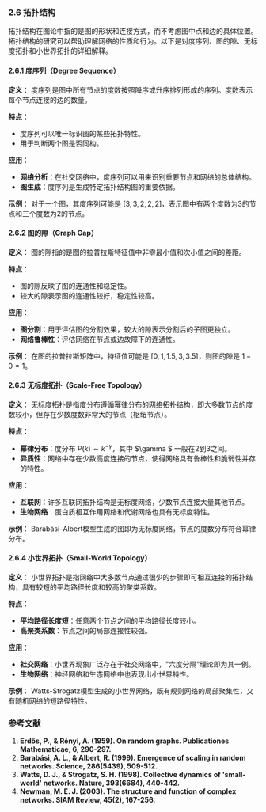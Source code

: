 ### 2.6 拓扑结构

拓扑结构在图论中指的是图的形状和连接方式，而不考虑图中点和边的具体位置。拓扑结构的研究可以帮助理解网络的性质和行为。以下是对度序列、图的隙、无标度拓扑和小世界拓扑的详细解释。

#### 2.6.1 度序列（Degree Sequence）

**定义**：
度序列是图中所有节点的度数按照降序或升序排列形成的序列。度数表示每个节点连接的边的数量。

**特点**：
- 度序列可以唯一标识图的某些拓扑特性。
- 用于判断两个图是否同构。

**应用**：
- **网络分析**：在社交网络中，度序列可以用来识别重要节点和网络的总体结构。
- **图生成**：度序列是生成特定拓扑结构图的重要依据。

**示例**：
对于一个图，其度序列可能是 $[3, 3, 2, 2, 2]$，表示图中有两个度数为3的节点和三个度数为2的节点。

#### 2.6.2 图的隙（Graph Gap）

**定义**：
图的隙指的是图的拉普拉斯特征值中非零最小值和次小值之间的差距。

**特点**：
- 图的隙反映了图的连通性和稳定性。
- 较大的隙表示图的连通性较好，稳定性较高。

**应用**：
- **图分割**：用于评估图的分割效果，较大的隙表示分割后的子图更独立。
- **网络鲁棒性**：评估网络在节点或边故障下的连通性。

**示例**：
在图的拉普拉斯矩阵中，特征值可能是 $[0, 1, 1.5, 3, 3.5]$，则图的隙是 $1 - 0 = 1$。

#### 2.6.3 无标度拓扑（Scale-Free Topology）

**定义**：
无标度拓扑是指度分布遵循幂律分布的网络拓扑结构，即大多数节点的度数较小，但存在少数度数非常大的节点（枢纽节点）。

**特点**：
- **幂律分布**：度分布 $P(k) \sim k^{-\gamma}$，其中 $\gamma $ 一般在2到3之间。
- **异质性**：网络中存在少数高度连接的节点，使得网络具有鲁棒性和脆弱性并存的特性。

**应用**：
- **互联网**：许多互联网拓扑结构是无标度网络，少数节点连接大量其他节点。
- **生物网络**：蛋白质相互作用网络和代谢网络也具有无标度特性。

**示例**：
Barabási–Albert模型生成的图即为无标度网络，节点的度数分布符合幂律分布。

#### 2.6.4 小世界拓扑（Small-World Topology）

**定义**：
小世界拓扑是指网络中大多数节点通过很少的步骤即可相互连接的拓扑结构，具有较短的平均路径长度和较高的聚类系数。

**特点**：
- **平均路径长度短**：任意两个节点之间的平均路径长度较小。
- **高聚类系数**：节点之间的局部连接性较强。

**应用**：
- **社交网络**：小世界现象广泛存在于社交网络中，"六度分隔"理论即为其一例。
- **生物网络**：神经网络和生态网络中也表现出小世界特性。

**示例**：
Watts-Strogatz模型生成的小世界网络，既有规则网络的局部聚集性，又有随机网络的短路径特性。

### 参考文献
1. **Erdős, P., & Rényi, A. (1959). On random graphs. Publicationes Mathematicae, 6, 290-297.**
2. **Barabási, A. L., & Albert, R. (1999). Emergence of scaling in random networks. Science, 286(5439), 509-512.**
3. **Watts, D. J., & Strogatz, S. H. (1998). Collective dynamics of 'small-world' networks. Nature, 393(6684), 440-442.**
4. **Newman, M. E. J. (2003). The structure and function of complex networks. SIAM Review, 45(2), 167-256.**

